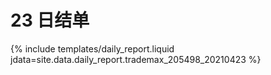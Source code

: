 # 23 日结单

{% include  templates/daily_report.liquid jdata=site.data.daily_report.trademax_205498_20210423 %}